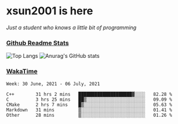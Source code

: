 # xsun2001 is here

*Just a student who knows a little bit of programming*

### [Github Readme Stats](https://github.com/anuraghazra/github-readme-stats)

![Top Langs](https://github-readme-stats.vercel.app/api/top-langs/?username=xsun2001&layout=compact&theme=radical) ![Anurag's GitHub stats](https://github-readme-stats.vercel.app/api?username=xsun2001&show_icons=true&theme=radical)

### [WakaTime](https://wakatime.com)

<!--START_SECTION:waka-->
```text
Week: 30 June, 2021 - 06 July, 2021

C++        31 hrs 2 mins   ████████████████████▓░░░░   82.28 % 
C          3 hrs 25 mins   ██▒░░░░░░░░░░░░░░░░░░░░░░   09.09 % 
CMake      2 hrs 7 mins    █▒░░░░░░░░░░░░░░░░░░░░░░░   05.63 % 
Markdown   31 mins         ▒░░░░░░░░░░░░░░░░░░░░░░░░   01.41 % 
Other      28 mins         ▒░░░░░░░░░░░░░░░░░░░░░░░░   01.26 % 
```
<!--END_SECTION:waka-->
